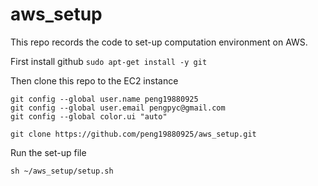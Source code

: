 # aws_setup
This repo records the code to set-up computation environment on AWS.

First install github
```sudo apt-get install -y git```

Then clone this repo to the EC2 instance

```
git config --global user.name peng19880925
git config --global user.email pengpyc@gmail.com
git config --global color.ui "auto"

git clone https://github.com/peng19880925/aws_setup.git
```

Run the set-up file
```
sh ~/aws_setup/setup.sh
```
